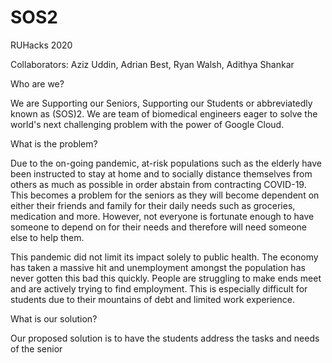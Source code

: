 # SOS2
RUHacks 2020

Collaborators: Aziz Uddin, Adrian Best, Ryan Walsh, Adithya Shankar 

Who are we?

We are Supporting our Seniors, Supporting our Students or abbreviatedly known as (SOS)2. We are team of biomedical engineers eager to solve the world's next challenging problem with the power of Google Cloud. 

What is the problem?

Due to the on-going pandemic, at-risk populations such as the elderly have been instructed to stay at home and to socially distance themselves from others as much as possible in order abstain from contracting COVID-19. This becomes a problem for the seniors as they will become dependent on either their friends and family for their daily needs such as groceries, medication and more. However, not everyone is fortunate enough to have someone to depend on for their needs and therefore will need someone else to help them.  

This pandemic did not limit its impact solely to public health. The economy has taken a massive hit and unemployment amongst the population has never gotten this bad this quickly. People are struggling to make ends meet and are actively trying to find employment. This is especially difficult for students due to their  mountains of debt and limited work experience.

What is our solution?

Our proposed solution is to have the students address the tasks and needs of the senior 
